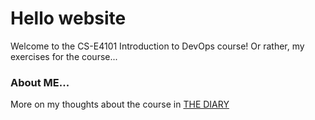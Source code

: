 # Hello website
Welcome to the CS-E4101 Introduction to DevOps course! Or rather, my exercises for the course... 

### About ME...

More on my thoughts about the course in [THE DIARY](github.com/aaltomcc/cs-ej4101-fall-2019-050-starter/diary-050.md)

